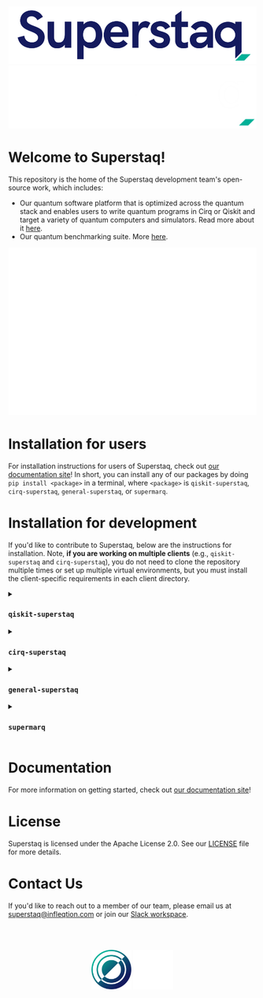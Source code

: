 <p align="center">
  <img src="./docs/source/_static/logos/Superstaq_color.png#gh-light-mode-only">
  <img src="./docs/source/_static/logos/Superstaq_white.png#gh-dark-mode-only">
</p>

# Welcome to Superstaq!
This repository is the home of the Superstaq development team's open-source work, which includes:
* Our quantum software platform that is optimized across the quantum stack and enables users to write quantum programs in Cirq or Qiskit and target a variety of quantum computers and simulators. Read more about it [here](https://www.infleqtion.com/superstaq).
* Our quantum benchmarking suite. More [here](https://github.com/Infleqtion/client-superstaq/tree/main/supermarq-benchmarks).

<p align="center"><img src="docs/source/_static/svg/code.svg"></p>

# Installation for users
For installation instructions for users of Superstaq, check out [our documentation site](https://superstaq.readthedocs.io/)! In short, you can install any of our packages by doing `pip install <package>` in a terminal, where `<package>` is `qiskit-superstaq`, `cirq-superstaq`, `general-superstaq`, or `supermarq`.

# Installation for development
If you'd like to contribute to Superstaq, below are the instructions for installation. Note, **if you are working on multiple clients** (e.g., `qiskit-superstaq` and `cirq-superstaq`), you do not need to clone the repository multiple times or set up multiple virtual environments, but you must install the client-specific requirements in each client directory.

<details>
<summary> <h3> <code>qiskit-superstaq</code> </h3> </summary>
  
  ```console
  git clone git@github.com:Infleqtion/client-superstaq.git
  python3 -m venv venv_superstaq
  source venv_superstaq/bin/activate
  cd client-superstaq/qiskit-superstaq
  python3 -m pip install -e ".[dev]"
  ```
</details>

<details>
<summary> <h3> <code>cirq-superstaq</code> </h3> </summary>
  
  ```console
  git clone git@github.com:Infleqtion/client-superstaq.git
  python3 -m venv venv_superstaq
  source venv_superstaq/bin/activate
  cd client-superstaq/cirq-superstaq

  python3 -m pip install -e ."[dev]"
  ```
</details>

<details>
<summary> <h3> <code>general-superstaq</code> </h3> </summary>
  
  ```console
  git clone git@github.com:Infleqtion/client-superstaq.git
  python3 -m venv venv_superstaq
  source venv_superstaq/bin/activate
  cd  client-superstaq/general-superstaq
  python3 -m pip install -e ."[dev]"
  ```
</details>

<details>
<summary> <h3> <code>supermarq</code> </h3> </summary>
  
  ```console
  git clone git@github.com:Infleqtion/client-superstaq.git
  python3 -m venv venv_superstaq
  source venv_superstaq/bin/activate
  cd  client-superstaq/supermarq-benchmarks
  python3 -m pip install -e ."[dev]"
  ```
</details>

# Documentation 
For more information on getting started, check out [our documentation site](https://superstaq.readthedocs.io/)!

# License
Superstaq is licensed under the Apache License 2.0. See our [LICENSE](https://github.com/Infleqtion/client-superstaq/blob/main/LICENSE) file for more details.

# Contact Us
If you'd like to reach out to a member of our team, please email us at superstaq@infleqtion.com or join our [Slack workspace](https://join.slack.com/t/superstaq/shared_invite/zt-1wr6eok5j-fMwB7dPEWGG~5S474xGhxw).

<p align="center" style="padding: 50px">
  <img src="./docs/source/_static/logos/Infleqtion_logo.png#gh-light-mode-only" style="width: 20%">
  <img src="./docs/source/_static/logos/Infleqtion_logo_white.png#gh-dark-mode-only" style="width: 20%">
</p>
